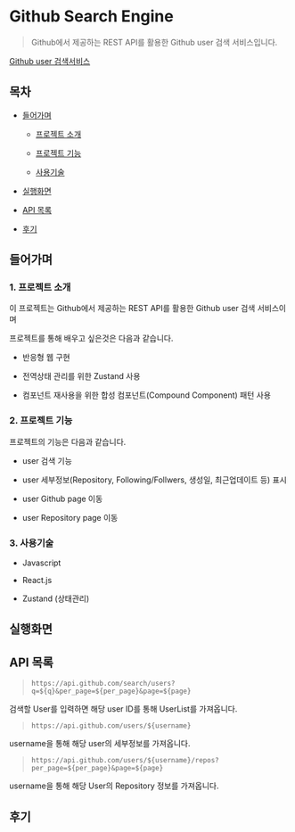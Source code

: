 # Github Search Engine
> Github에서 제공하는 REST API를 활용한 Github user 검색 서비스입니다.

[Github user 검색서비스](https://reliable-croissant-0c2e0e.netlify.app/)

## 목차

- [들어가며](#들어가며)

  - [프로젝트 소개](#1-프로젝트-소개)
  
  - [프로젝트 기능](#2-프로젝트-기능)
  
  - [사용기술](#3-사용기술)
    
- [실행화면](#실행화면)
  
- [API 목록](#api-목록)

- [후기](#후기)


## 들어가며
### 1. 프로젝트 소개

이 프로젝트는 Github에서 제공하는 REST API를 활용한 Github user 검색 서비스이며 

프로젝트를 통해 배우고 싶은것은 다음과 같습니다.

- 반응형 웹 구현

- 전역상태 관리를 위한 Zustand 사용

- 컴포넌트 재사용을 위한 합성 컴포넌트(Compound Component) 패턴 사용


### 2. 프로젝트 기능

프로젝트의 기능은 다음과 같습니다.

- user 검색 기능

- user 세부정보(Repository, Following/Follwers, 생성일, 최근업데이트 등) 표시

- user Github page 이동

- user Repository page 이동

### 3. 사용기술
 
- Javascript
  
- React.js
 
- Zustand (상태관리)
  
## 실행화면

## API 목록

> `https://api.github.com/search/users?q=${q}&per_page=${per_page}&page=${page}`

검색할 User를 입력하면 해당 user ID를 통해 UserList를 가져옵니다.

> `https://api.github.com/users/${username}`

username을 통해 해당 user의 세부정보를 가져옵니다.

> `https://api.github.com/users/${username}/repos?per_page=${per_page}&page=${page}`

username을 통해 해당 User의 Repository 정보를 가져옵니다.


## 후기
